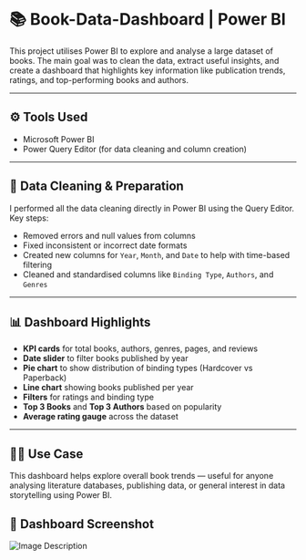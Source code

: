 # 📚 Book-Data-Dashboard | Power BI
This project utilises Power BI to explore and analyse a large dataset of books. The main goal was to clean the data, extract useful insights, and create a dashboard 
that highlights key information like publication trends, ratings, and top-performing books and authors.

---
## ⚙️ Tools Used
- Microsoft Power BI
- Power Query Editor (for data cleaning and column creation)
---
## 🧹 Data Cleaning & Preparation
I performed all the data cleaning directly in Power BI using the Query Editor. 
Key steps:
- Removed errors and null values from columns
- Fixed inconsistent or incorrect date formats
- Created new columns for `Year`, `Month`, and `Date` to help with time-based filtering
- Cleaned and standardised columns like `Binding Type`, `Authors`, and `Genres`
---
## 📊 Dashboard Highlights
- **KPI cards** for total books, authors, genres, pages, and reviews
- **Date slider** to filter books published by year
- **Pie chart** to show distribution of binding types (Hardcover vs Paperback)
- **Line chart** showing books published per year
- **Filters** for ratings and binding type
- **Top 3 Books** and **Top 3 Authors** based on popularity
- **Average rating gauge** across the dataset
---
## 👨‍💻 Use Case
This dashboard helps explore overall book trends — useful for anyone analysing literature databases, publishing data, or general interest in data storytelling using Power BI.

## 📸 Dashboard Screenshot
![Image Description](Dataset%20and%20Images/book.png)




